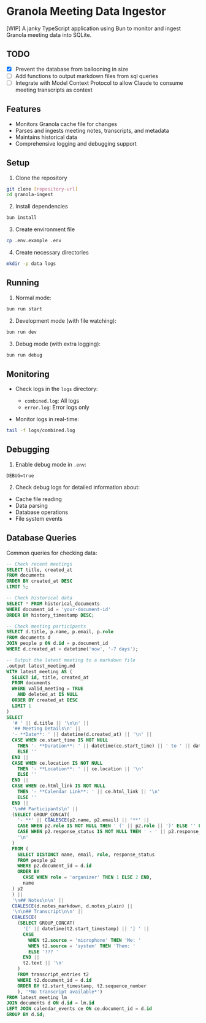 # Granola Meeting Data Ingestor

[WIP] A janky TypeScript application using Bun to monitor and ingest Granola meeting data into SQLite.

## TODO

- [x] Prevent the database from ballooning in size
- [ ] Add functions to output markdown files from sql queries
- [ ] Integrate with Model Context Protocol to allow Claude to consume meeting transcripts as context 

## Features

- Monitors Granola cache file for changes
- Parses and ingests meeting notes, transcripts, and metadata
- Maintains historical data
- Comprehensive logging and debugging support

## Setup

1. Clone the repository
```bash
git clone [repository-url]
cd granola-ingest
```

2. Install dependencies
```bash
bun install
```

3. Create environment file
```bash
cp .env.example .env
```

4. Create necessary directories
```bash
mkdir -p data logs
```

## Running

1. Normal mode:
```bash
bun run start
```

2. Development mode (with file watching):
```bash
bun run dev
```

3. Debug mode (with extra logging):
```bash
bun run debug
```

## Monitoring

- Check logs in the `logs` directory:
  - `combined.log`: All logs
  - `error.log`: Error logs only

- Monitor logs in real-time:
```bash
tail -f logs/combined.log
```

## Debugging

1. Enable debug mode in `.env`:
```
DEBUG=true
```

2. Check debug logs for detailed information about:
- Cache file reading
- Data parsing
- Database operations
- File system events

## Database Queries

Common queries for checking data:

```sql
-- Check recent meetings
SELECT title, created_at 
FROM documents 
ORDER BY created_at DESC 
LIMIT 5;

-- Check historical data
SELECT * FROM historical_documents 
WHERE document_id = 'your-document-id' 
ORDER BY history_timestamp DESC;

-- Check meeting participants
SELECT d.title, p.name, p.email, p.role 
FROM documents d 
JOIN people p ON d.id = p.document_id 
WHERE d.created_at > datetime('now', '-7 days');

-- Output the latest meeting to a markdown file
.output latest_meeting.md
WITH latest_meeting AS (
  SELECT id, title, created_at 
  FROM documents 
  WHERE valid_meeting = TRUE 
    AND deleted_at IS NULL 
  ORDER BY created_at DESC 
  LIMIT 1
)
SELECT 
  '# ' || d.title || '\n\n' ||
  '## Meeting Details\n' ||
  '- **Date**: ' || datetime(d.created_at) || '\n' ||
  CASE WHEN ce.start_time IS NOT NULL 
    THEN '- **Duration**: ' || datetime(ce.start_time) || ' to ' || datetime(ce.end_time) || '\n' 
    ELSE '' 
  END ||
  CASE WHEN ce.location IS NOT NULL 
    THEN '- **Location**: ' || ce.location || '\n'
    ELSE ''
  END ||
  CASE WHEN ce.html_link IS NOT NULL 
    THEN '- **Calendar Link**: ' || ce.html_link || '\n'
    ELSE ''
  END ||
  '\n## Participants\n' ||
  (SELECT GROUP_CONCAT(
    '- **' || COALESCE(p2.name, p2.email) || '**' ||
    CASE WHEN p2.role IS NOT NULL THEN ' (' || p2.role || ')' ELSE '' END ||
    CASE WHEN p2.response_status IS NOT NULL THEN ' - ' || p2.response_status ELSE '' END ||
    '\n'
  )
  FROM (
    SELECT DISTINCT name, email, role, response_status 
    FROM people p2 
    WHERE p2.document_id = d.id
    ORDER BY 
      CASE WHEN role = 'organizer' THEN 1 ELSE 2 END,
      name
  ) p2
  ) ||
  '\n## Notes\n\n' ||
  COALESCE(d.notes_markdown, d.notes_plain) ||
  '\n\n## Transcript\n\n' ||
  COALESCE(
    (SELECT GROUP_CONCAT(
      '[' || datetime(t2.start_timestamp) || '] ' ||
      CASE 
        WHEN t2.source = 'microphone' THEN 'Me: '
        WHEN t2.source = 'system' THEN 'Them: '
        ELSE '??? '
      END ||
      t2.text || '\n'
    )
    FROM transcript_entries t2
    WHERE t2.document_id = d.id
    ORDER BY t2.start_timestamp, t2.sequence_number
    ), '*No transcript available*')
FROM latest_meeting lm
JOIN documents d ON d.id = lm.id
LEFT JOIN calendar_events ce ON ce.document_id = d.id
GROUP BY d.id;
```
